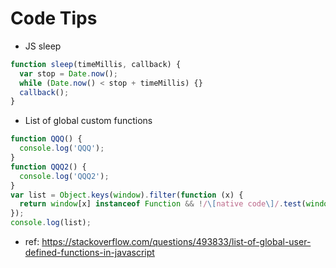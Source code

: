 # Code Tips

- JS sleep

```js
function sleep(timeMillis, callback) {
  var stop = Date.now();
  while (Date.now() < stop + timeMillis) {}
  callback();
}
```

- List of global custom functions

```js
function QQQ() {
  console.log('QQQ');
}
function QQQ2() {
  console.log('QQQ2');
}
var list = Object.keys(window).filter(function (x) {
  return window[x] instanceof Function && !/\[native code\]/.test(window[x].toString());
});
console.log(list);
```
- ref: https://stackoverflow.com/questions/493833/list-of-global-user-defined-functions-in-javascript
